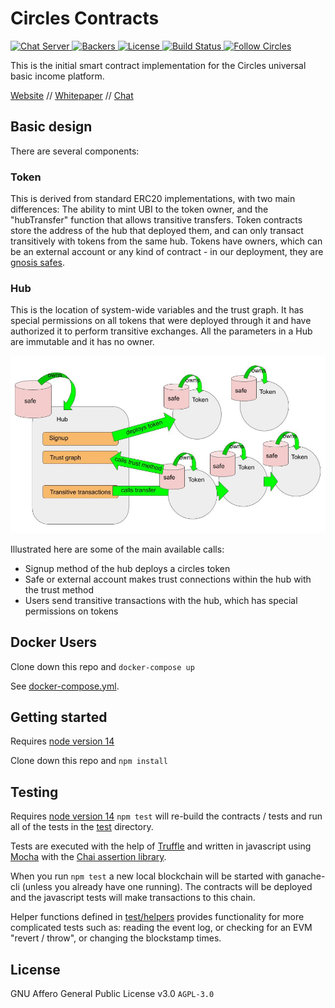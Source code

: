 # Circles Contracts 

<p>
  <a href="https://chat.joincircles.net">
    <img src="https://chat.joincircles.net/api/v1/shield.svg?type=online&name=circles%20chat" alt="Chat Server">
  </a>
  <a href="https://opencollective.com/circles">
    <img src="https://opencollective.com/circles/supporters/badge.svg" alt="Backers">
  </a>
  <a href="https://github.com/CirclesUBI/circles-contracts/blob/master/LICENSE">
    <img src="https://img.shields.io/badge/license-APGLv3-orange.svg" alt="License">
  </a>
  <a href="https://travis-ci.org/CirclesUBI/circles-contracts">
    <img src="https://api.travis-ci.com/CirclesUBI/circles-contracts.svg?branch=development" alt="Build Status">
  </a>
  <a href="https://twitter.com/CirclesUBI">
    <img src="https://img.shields.io/twitter/follow/circlesubi.svg?label=follow+circles" alt="Follow Circles">
  </a>
</p>


This is the initial smart contract implementation for the Circles universal basic income platform.


[Website](http://www.joincircles.net) // [Whitepaper](https://github.com/CirclesUBI/circles-handbook/blob/master/docs/about/whitepaper.md) // [Chat](https://chat.joincircles.net)

## Basic design

There are several components:

### Token

This is derived from standard ERC20 implementations, with two main differences: The ability to mint UBI to the token owner, and the "hubTransfer" function that allows transitive transfers. Token contracts store the address of the hub that deployed them, and can only transact transitively with tokens from the same hub. Tokens have owners, which can be an external account or any kind of contract - in our deployment, they are [gnosis safes](https://github.com/gnosis/safe-contracts).

### Hub

This is the location of system-wide variables and the trust graph. It has special permissions on all tokens that were deployed through it and have authorized it to perform transitive exchanges. All the parameters in a Hub are immutable and it has no owner.

![contract diagram](/assets/ContractDiagram.jpg)

Illustrated here are some of the main available calls:
 - Signup method of the hub deploys a circles token
 - Safe or external account makes trust connections within the hub with the trust method
 - Users send transitive transactions with the hub, which has special permissions on tokens


## Docker Users

Clone down this repo and `docker-compose up`

See [docker-compose.yml](docker-compose.yml).

## Getting started

Requires [node version 14](https://nodejs.org/en/download/)

Clone down this repo and `npm install`


## Testing

Requires [node version 14](https://nodejs.org/en/download/)
`npm test` will re-build the contracts / tests and run all of the tests in the [test](test) directory.

Tests are executed with the help of [Truffle](https://truffleframework.com/docs/truffle/testing/writing-tests-in-javascript) and written in javascript using [Mocha](https://mochajs.org/) with the [Chai assertion library](https://www.chaijs.com/). 

When you run `npm test` a new local blockchain will be started with ganache-cli (unless you already have one running). The contracts will be deployed and the javascript tests will make transactions to this chain.

Helper functions defined in [test/helpers](test/helpers) provides functionality for more complicated tests such as: reading the event log, or checking for an EVM "revert / throw", or changing the blockstamp times.

## License

GNU Affero General Public License v3.0 `AGPL-3.0`
